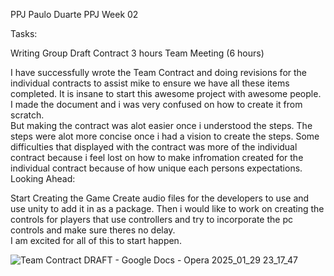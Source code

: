 PPJ
Paulo Duarte PPJ Week 02

Tasks:

Writing Group Draft Contract 3 hours
Team Meeting (6 hours)

I have successfully wrote the Team Contract and doing revisions for the individual contracts to assist mike to ensure we have all these items completed. 
It is insane to start this awesome project with awesome people.  I made the document and i was very confused on how to create it from scratch.  
But making the contract was alot easier once i understood the steps.  The steps were alot more concise once i had a vision to create the steps.
Some difficulties that displayed with the contract was more of the individual contract because i feel lost on how to make infromation created for the individual contract because of how unique each persons expectations. 
Looking Ahead: 

Start Creating the Game
Create audio files for the developers to use and use unity to add it in as a package.
Then i would like to work on creating the controls for players that use controllers and try to incorporate the pc controls and make sure theres no delay.  
I am excited for all of this to start happen.  


![Team Contract DRAFT - Google Docs - Opera 2025_01_29 23_17_47](https://github.com/user-attachments/assets/0e6b3d81-231c-475e-9b60-5f17c87147ca)
